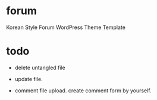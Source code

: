 # forum
Korean Style Forum WordPress Theme Template

# todo

- delete untangled file

- update file.

- comment file upload. create comment form by yourself.
